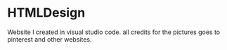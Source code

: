 # HTMLDesign
Website I created in visual studio code.
all credits for the pictures goes to pinterest and other websites.
